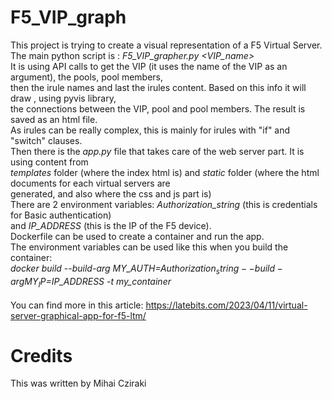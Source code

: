 # F5_VIP_graph

This project is trying to create a visual representation of a F5 Virtual Server.
<br>The main python script is : *F5_VIP_grapher.py  <VIP_name>*
<br>It is using API calls to get the VIP (it uses the name of the VIP as an argument), the pools, pool members,
<br>then the irule names and last the irules content. Based on this info it will draw , using pyvis library,
<br>the connections between the VIP, pool and pool members. The result is saved as an html file.
<br>As irules can be really complex, this is mainly for irules with "if" and "switch" clauses.
<br>Then there is the *app.py* file that takes care of the web server part. It is using content from 
<br>*templates* folder (where the index html is) and *static* folder (where the html documents for each virtual servers are 
<br>generated, and also where the css and js part is)
<br>There are 2 environment variables:  *Authorization_string* (this is credentials for Basic authentication) 
<br>and *IP_ADDRESS* (this is the IP of the F5 device).
<br>Dockerfile can be used to create a container and run the app.
<br>The environment variables can be used like this when you build the container: 
<br>*docker build --build-arg MY_AUTH=$Authorization_string --build-arg MY_IP=$IP_ADDRESS  -t my_container*
<br>
<br> You can find more in this article: https://latebits.com/2023/04/11/virtual-server-graphical-app-for-f5-ltm/
<br>

# Credits
This was written by Mihai Cziraki
